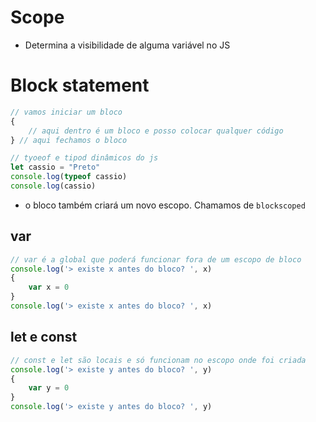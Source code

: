 # Scope

* Determina a visibilidade de alguma variável no JS

# Block statement

```js
// vamos iniciar um bloco
{
    // aqui dentro é um bloco e posso colocar qualquer código
} // aqui fechamos o bloco

// tyoeof e tipod dinâmicos do js
let cassio = "Preto"
console.log(typeof cassio)
console.log(cassio)
```

* o bloco também criará um novo escopo. Chamamos de `blockscoped`

## var
```js
// var é a global que poderá funcionar fora de um escopo de bloco
console.log('> existe x antes do bloco? ', x)
{
    var x = 0
}
console.log('> existe x antes do bloco? ', x)
```

## let e const
```js
// const e let são locais e só funcionam no escopo onde foi criada
console.log('> existe y antes do bloco? ', y)
{
    var y = 0
}
console.log('> existe y antes do bloco? ', y)
```
